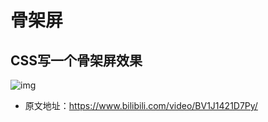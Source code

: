 # 骨架屏

## CSS写一个骨架屏效果

![img](/images/html/css/code/skeleton/10001.png)

- 原文地址：https://www.bilibili.com/video/BV1J1421D7Py/